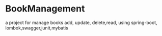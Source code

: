 # BookManagement
a project for manage books add, update, delete,read, using spring-boot, lombok,swagger,junit,mybatis
